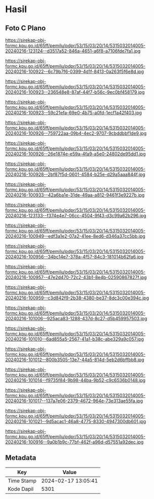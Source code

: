 # Hasil

## Foto C Plano

https://sirekap-obj-formc.kpu.go.id/65ff/pemilu/pdpr/53/15/03/20/14/5315032014005-20240216-123124--d3517a52-846a-4651-a6f8-a7106fde7fa1.jpg

https://sirekap-obj-formc.kpu.go.id/65ff/pemilu/pdpr/53/15/03/20/14/5315032014005-20240216-100922--6c79b7f6-0399-4d1f-8413-0a263f5f6e8d.jpg

https://sirekap-obj-formc.kpu.go.id/65ff/pemilu/pdpr/53/15/03/20/14/5315032014005-20240216-100923--236548e8-87af-44f7-b56c-9ec0bf458179.jpg

https://sirekap-obj-formc.kpu.go.id/65ff/pemilu/pdpr/53/15/03/20/14/5315032014005-20240216-100923--59c21efa-69e0-4b75-a0fd-1ecf1a42f403.jpg

https://sirekap-obj-formc.kpu.go.id/65ff/pemilu/pdpr/53/15/03/20/14/5315032014005-20240216-100926--759722aa-09b4-4ec2-9707-9cbddbbf1de9.jpg

https://sirekap-obj-formc.kpu.go.id/65ff/pemilu/pdpr/53/15/03/20/14/5315032014005-20240216-100926--26e1874e-e59a-4fa9-a5e0-24802de95dd1.jpg

https://sirekap-obj-formc.kpu.go.id/65ff/pemilu/pdpr/53/15/03/20/14/5315032014005-20240216-100928--2bf87f5d-0601-4584-b25e-d29a5aaa844f.jpg

https://sirekap-obj-formc.kpu.go.id/65ff/pemilu/pdpr/53/15/03/20/14/5315032014005-20240216-100933--42a6ba1e-31de-49aa-a812-9461f3e9227b.jpg

https://sirekap-obj-formc.kpu.go.id/65ff/pemilu/pdpr/53/15/03/20/14/5315032014005-20240216-123133--f374e4e7-06cc-4504-9f43-d3c99a62b296.jpg

https://sirekap-obj-formc.kpu.go.id/65ff/pemilu/pdpr/53/15/03/20/14/5315032014005-20240216-100949--edf3a1e2-07a2-41ee-8ed6-d346a37cc5bb.jpg

https://sirekap-obj-formc.kpu.go.id/65ff/pemilu/pdpr/53/15/03/20/14/5315032014005-20240216-100956--34bc14e7-378a-4f57-84c3-181014b62fa6.jpg

https://sirekap-obj-formc.kpu.go.id/65ff/pemilu/pdpr/53/15/03/20/14/5315032014005-20240216-100957--47e2d470-72c2-43b1-8e4b-02590867827f.jpg

https://sirekap-obj-formc.kpu.go.id/65ff/pemilu/pdpr/53/15/03/20/14/5315032014005-20240216-100959--c3d842f9-2b38-4380-be37-8dc3c00e394c.jpg

https://sirekap-obj-formc.kpu.go.id/65ff/pemilu/pdpr/53/15/03/20/14/5315032014005-20240216-101006--925aca83-1288-437d-8c27-d5b459957503.jpg

https://sirekap-obj-formc.kpu.go.id/65ff/pemilu/pdpr/53/15/03/20/14/5315032014005-20240216-101010--6ad855a5-2567-41a1-b38c-abe329a9c057.jpg

https://sirekap-obj-formc.kpu.go.id/65ff/pemilu/pdpr/53/15/03/20/14/5315032014005-20240216-101012--800b3505-13e7-44a5-814d-5eb2d6bffbb8.jpg

https://sirekap-obj-formc.kpu.go.id/65ff/pemilu/pdpr/53/15/03/20/14/5315032014005-20240216-101014--f9735f84-9b98-44ba-9b52-c9c6536b0148.jpg

https://sirekap-obj-formc.kpu.go.id/65ff/pemilu/pdpr/53/15/03/20/14/5315032014005-20240216-101017--137a7e06-2379-4672-964e-73e313ae55fa.jpg

https://sirekap-obj-formc.kpu.go.id/65ff/pemilu/pdpr/53/15/03/20/14/5315032014005-20240216-101021--9d5acac1-46a8-4775-8330-4947300db601.jpg

https://sirekap-obj-formc.kpu.go.id/65ff/pemilu/pdpr/53/15/03/20/14/5315032014005-20240216-100916--9a0b1b9c-77bf-462f-a96d-d57551a92dec.jpg


## Metadata

| Key        | Value               |
| ---------- | ------------------- |
| Time Stamp | 2024-02-17 13:05:41 |
| Kode Dapil | 5301                |



